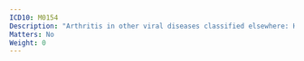 ```yaml
---
ICD10: M0154
Description: "Arthritis in other viral diseases classified elsewhere: Hand"
Matters: No
Weight: 0
---
```

